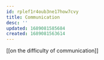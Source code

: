 ```yaml
---
id: rplef1r4oub3ne17how7cvy
title: Communication
desc: ''
updated: 1689081585684
created: 1689081563614
---
```



[[on the difficulty of communication]]

